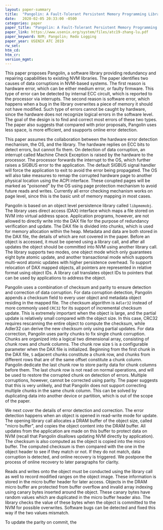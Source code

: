 ```yaml
---
layout: paper-summary
title:  "Pangolin: A Fault-Tolerant Persistent Memory Programming Library"
date:   2020-02-05 20:33:00 -0500
categories: paper
paper_title: "Pangolin: A Fault-Tolerant Persistent Memory Programming Library"
paper_link: https://www.usenix.org/system/files/atc19-zhang-lu.pdf
paper_keyword: NVM; Pangolin; Redo Logging
paper_year: USENIX ATC 2019
rw_set:
htm_cd:
htm_cr:
version_mgmt:
---
```


This paper proposes Pangolin, a software library providing redundancy and repairing capabilities to existing NVM libraries.
The paper identifies two causes of data corruptions in NVM-based systems. The first reason is hardware error, which can 
be either medium error, or faulty firmware. This type of error can be detected by internal ECC circult, which is reported
to the processor via interrupts. The second reason is software error, which happens when a bug in the library overwrites
a piece of memory it should not have modified. Such type of errors cannot be caught by hardware, since the hardware does
not recognize logical errors in the software level. The goal of the design is to find and correct most errors of these 
two types. The paper also suggests that compared with prior proposals, Pangolin uses less space, is more efficient, 
and ssupports online error detection. 

This paper assumes the collaboration between the hardware error detection mechanism, the OS, and the library. The hardware
replies on ECC bits to detect errors, but cannot fix them. On detection of data corruption, an interrupt called 
Machine Check Exception is raised by the hardware to the processor. The processor forwards the interrupt to the OS, which 
further raises a SIGBUS error to the application. The default SIGBUS signal handler will force the application to exit
to avoid the error being propagated. The OS will also take measures to remap the corrupted hardware page to another physical
location using the ACPI interface. These corupted pages will be marked as "poisoned" by the OS using page protection
mechanism to avoid future reads and writes. Currently all error checking mechanism works on page level, since this is the 
basic unit of memory mapping in most cases.

Pangolin is based on an object level persistence library called `libpmemobj`. The library uses direct access (DAX) interface
which maps a file stored on NVM into virtual address space. Application programs, however, are not allowed to directly
write into the DAX file for the purpose of redundancy verification and update. The DAX file is divided into chunks, which
is used for memory allocation within the heap. Metadata and data are both stored in the DAX file, the details of which
are not covered in the paper. Before an object is accessed, it must be opened using a library call, and after all updates
the object should be committed into NVM using another library call. The library supports two modes, one object mode which
only guarantees eight byte atomic update, and another transactional mode which supports multi-word atomic updates with
higher persistence overhead. To support relocation of DAX mapped objects, all pointers are represented in relative format 
using object IDs. A library call translates object IDs to pointers that can be used by applications to address the object.

Pangolin uses a combination of checksum and parity to ensure detection and correction of data corruption. For data corruption
detection, Pangolin appends a checksum field to every user object and metadata object residing in the mapped file. The 
checksum algorithm is `Adler32` instead of more commonly used `CRC32` for its support of incremental checksum update. 
This is extremely important when the object is large, and the partial update is relatively small compared with the object 
size. In this case, CRC32 requires rescanning the entire object to compute the checksum, while Adler32 can derive the 
new checksum only using partial updates. For data correction, Pangolin uses parity chunks to fix single chunk corruption.
Chunks are organized into a logical two dimensional array, consisting of chunk rows and chunk columns. The chunk row
size `S` is a configurable parameter when the DAX file is initialized. Beginning from the first chunk in the DAX file,
`S` adjacent chunks constitute a chunk row, and chunks from different rows that are of the same offset constitute a chunk 
column. Pangolin dedicate the last chunk row to store parity data for chunk columns before them. The last chunk row is not
read on normal operations, and will be used to restore the corrupted chunk on detection of errors.
Multiple corruptions, however, cannot be corrected using parity. The paper suggests that this is very unlikely, and that
Pangolin does not support correcting multiple chunks in the same chunk column. This can be solved by duplicating data
into another device or partition, which is out of the scope of the paper.

We next cover the details of error detection and correction. The error detection happens when an object is opened in
read-write mode for update. The opening library call allocates a DRAM buffer of the object size, called "micro buffer", 
and copies the object content into the DRAM buffer. All updates from the application are made on this buffer to protect
data on NVM (recall that Pangolin disallows updating NVM directly by application). The checksum is also computed as the 
object is copied into the micro buffer. The computed checksum is then compared with the one in the object header to 
see if they match or not. If they do not match, data corruption is detected, and online recovery is triggered. We postpone
the process of online recovery to later paragraphs for clarity.

Reads and writes onto the object must be conducted using the library call as well to record modified ranges on the object
image. These information is stored in the micro buffer header for later access. Objects in the DRAM micro buffer are protected 
from buffer overflow and invalid array indexing using canary bytes inserted around the object. These canary bytes have random
values which are duplicated in the micro buffer header also. The library checks the value of these bytes when the object
is committed to the NVM for possible overwrites. Software bugs can be detected and fixed this way if the two values mismatch.

To update the parity on commit, the 